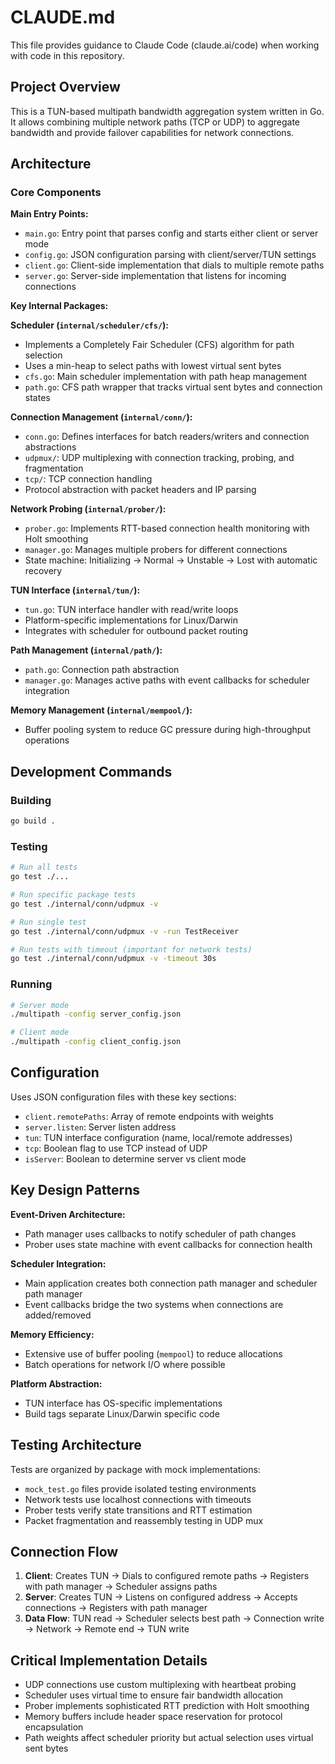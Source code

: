 # CLAUDE.md

This file provides guidance to Claude Code (claude.ai/code) when working with code in this repository.

## Project Overview

This is a TUN-based multipath bandwidth aggregation system written in Go. It allows combining multiple network paths (TCP or UDP) to aggregate bandwidth and provide failover capabilities for network connections.

## Architecture

### Core Components

**Main Entry Points:**
- `main.go`: Entry point that parses config and starts either client or server mode
- `config.go`: JSON configuration parsing with client/server/TUN settings
- `client.go`: Client-side implementation that dials to multiple remote paths
- `server.go`: Server-side implementation that listens for incoming connections

**Key Internal Packages:**

**Scheduler (`internal/scheduler/cfs/`):**
- Implements a Completely Fair Scheduler (CFS) algorithm for path selection
- Uses a min-heap to select paths with lowest virtual sent bytes
- `cfs.go`: Main scheduler implementation with path heap management
- `path.go`: CFS path wrapper that tracks virtual sent bytes and connection states

**Connection Management (`internal/conn/`):**
- `conn.go`: Defines interfaces for batch readers/writers and connection abstractions
- `udpmux/`: UDP multiplexing with connection tracking, probing, and fragmentation
- `tcp/`: TCP connection handling
- Protocol abstraction with packet headers and IP parsing

**Network Probing (`internal/prober/`):**
- `prober.go`: Implements RTT-based connection health monitoring with Holt smoothing
- `manager.go`: Manages multiple probers for different connections
- State machine: Initializing → Normal → Unstable → Lost with automatic recovery

**TUN Interface (`internal/tun/`):**
- `tun.go`: TUN interface handler with read/write loops
- Platform-specific implementations for Linux/Darwin
- Integrates with scheduler for outbound packet routing

**Path Management (`internal/path/`):**
- `path.go`: Connection path abstraction
- `manager.go`: Manages active paths with event callbacks for scheduler integration

**Memory Management (`internal/mempool/`):**
- Buffer pooling system to reduce GC pressure during high-throughput operations

## Development Commands

### Building
```bash
go build .
```

### Testing
```bash
# Run all tests
go test ./...

# Run specific package tests
go test ./internal/conn/udpmux -v

# Run single test
go test ./internal/conn/udpmux -v -run TestReceiver

# Run tests with timeout (important for network tests)
go test ./internal/conn/udpmux -v -timeout 30s
```

### Running
```bash
# Server mode
./multipath -config server_config.json

# Client mode
./multipath -config client_config.json
```

## Configuration

Uses JSON configuration files with these key sections:
- `client.remotePaths`: Array of remote endpoints with weights
- `server.listen`: Server listen address
- `tun`: TUN interface configuration (name, local/remote addresses)
- `tcp`: Boolean flag to use TCP instead of UDP
- `isServer`: Boolean to determine server vs client mode

## Key Design Patterns

**Event-Driven Architecture:**
- Path manager uses callbacks to notify scheduler of path changes
- Prober uses state machine with event callbacks for connection health

**Scheduler Integration:**
- Main application creates both connection path manager and scheduler path manager
- Event callbacks bridge the two systems when connections are added/removed

**Memory Efficiency:**
- Extensive use of buffer pooling (`mempool`) to reduce allocations
- Batch operations for network I/O where possible

**Platform Abstraction:**
- TUN interface has OS-specific implementations
- Build tags separate Linux/Darwin specific code

## Testing Architecture

Tests are organized by package with mock implementations:
- `mock_test.go` files provide isolated testing environments
- Network tests use localhost connections with timeouts
- Prober tests verify state transitions and RTT estimation
- Packet fragmentation and reassembly testing in UDP mux

## Connection Flow

1. **Client**: Creates TUN → Dials to configured remote paths → Registers with path manager → Scheduler assigns paths
2. **Server**: Creates TUN → Listens on configured address → Accepts connections → Registers with path manager
3. **Data Flow**: TUN read → Scheduler selects best path → Connection write → Network → Remote end → TUN write

## Critical Implementation Details

- UDP connections use custom multiplexing with heartbeat probing
- Scheduler uses virtual time to ensure fair bandwidth allocation
- Prober implements sophisticated RTT prediction with Holt smoothing
- Memory buffers include header space reservation for protocol encapsulation
- Path weights affect scheduler priority but actual selection uses virtual sent bytes